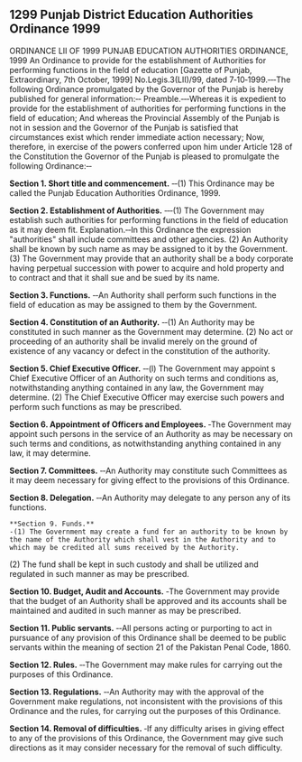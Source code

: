 ## 1299 Punjab District Education Authorities Ordinance 1999
 
ORDINANCE LII OF 1999
PUNJAB EDUCATION AUTHORITIES ORDINANCE, 1999
An Ordinance to provide for the establishment of Authorities for performing functions in the field of education
[Gazette of Punjab, Extraordinary, 7th October, 1999]
No.Legis.3(LII)/99, dated 7‑10‑1999.‑‑‑The following Ordinance promulgated by the Governor of the Punjab is hereby published for general information:‑‑
Preamble.‑‑‑Whereas it is expedient to provide for the establishment of authorities for performing functions in the field of education;
And whereas the Provincial Assembly of the Punjab is not in session and the Governor of the Punjab is satisfied that circumstances exist which render immediate action necessary;
Now, therefore, in exercise of the powers conferred upon him under Article 128 of the Constitution the Governor of the Punjab is pleased to promulgate the following Ordinance:‑‑

**Section 1. Short title and commencement.**
‑‑(1) This Ordinance may be called the Punjab Education Authorities Ordinance, 1999.

 

**Section 2. Establishment of Authorities.**
‑‑‑(1) The Government may establish such authorities for performing functions in the field of education as it may deem fit.
   Explanation.‑‑In this Ordinance the expression "authorities" shall include committees and other agencies.
   (2) An Authority shall be known by such name as may be assigned to it by the Government.
   (3) The Government may provide that an authority shall be a body corporate having perpetual succession with power to acquire and hold property and to contract and that it shall sue and be sued by its name.

 

**Section 3. Functions.**
‑‑An Authority shall perform such functions in the field of education as may be assigned to them by the Government.

 

**Section 4. Constitution of an Authority.**
‑‑(1) An Authority may be constituted in such manner as the Government may determine.
   (2) No act or proceeding of an authority shall be invalid merely on the ground of existence of any vacancy or defect in the constitution of the authority.

 

**Section 5. Chief Executive Officer.**
‑‑(l) The Government may appoint s Chief Executive Officer of an Authority on such terms and conditions as, notwithstanding anything contained in any law, the Government may determine.
   (2) The Chief Executive Officer may exercise such powers and perform such functions as may be prescribed.

 

**Section 6. Appointment of Officers and Employees.**
‑The Government may appoint such persons in the service of an Authority as may be necessary on such terms and conditions, as notwithstanding anything contained in any law, it may determine.

 

**Section 7. Committees.**
‑‑An Authority may constitute such Committees as it may deem necessary for giving effect to the provisions of this Ordinance.

 

**Section 8. Delegation.**
‑‑An Authority may delegate to any person any of its functions.

 

    **Section 9. Funds.**
    ‑(1) The Government may create a fund for an authority to be known by the name of the Authority which shall vest in the Authority and to which may be credited all sums received by the Authority.

(2) The fund shall be kept in such custody and shall be utilized and regulated in such manner as may be prescribed.

 

**Section 10. Budget, Audit and Accounts.**
‑The Government may provide that the budget of an Authority shall be approved and its accounts shall be maintained and audited in such manner as may be prescribed.

 

**Section 11. Public servants.**
‑‑All persons acting or purporting to act in pursuance of any provision of this Ordinance shall be deemed to be public servants within the meaning of section 21 of the Pakistan Penal Code, 1860.

 

**Section 12. Rules.**
‑‑The Government may make rules for carrying out the purposes of this Ordinance.

 

**Section 13. Regulations.**
‑‑An Authority may with the approval of the Government make regulations, not inconsistent with the provisions of this Ordinance and the rules, for carrying out the purposes of this Ordinance.

 

**Section 14. Removal of difficulties.**
‑If any difficulty arises in giving effect to any of the provisions of this Ordinance, the Government may give such directions as it may consider necessary for the removal of such difficulty.

